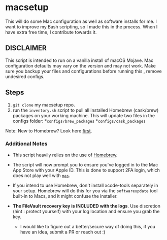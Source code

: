# macsetup

This will do some Mac configuration as well as software installs for me. I want to improve my Bash scripting, so I made this in the process. When I have extra free time, I contribute towards it.

## DISCLAIMER

This script is intended to run on a vanilla install of macOS Mojave. Mac configuration defaults may vary on the version and may not work. Make sure you backup your files and configurations before running this , remove undesired configs.

## Steps

1) `git clone` my macsetup repo.
1) run the `inventory.sh` script to pull all installed Homebrew (cask/brew) packages on your working machine. This will update two files in the configs folder:
    *`configs/brew_packages`
    *`configs/cask_packages`

Note: New to Homebrew? Look here [first](https://brew.sh/).

### Additional Notes

* This script heavily relies on the use of [Homebrew](https://brew.sh/).

* The script will now prompt you to ensure you've logged in to the Mac App Store with your Apple ID. This is done to support 2FA login, which does not play well with [`mas`](https://github.com/mas-cli/mas).

* If you intend to use Homebrew, don't install xcode-tools separately in your setup. Homebrew will do this for you via the `softwareupdate` tool built-in to Macs, and it might confuse the installer.

* **The FileVault recovery key is INCLUDED with the logs**. Use discretion (hint : protect yourself) with your log location and ensure you grab the key.
    * I would like to figure out a better/secure way of doing this, if you have an idea, submit a PR or reach out :)
